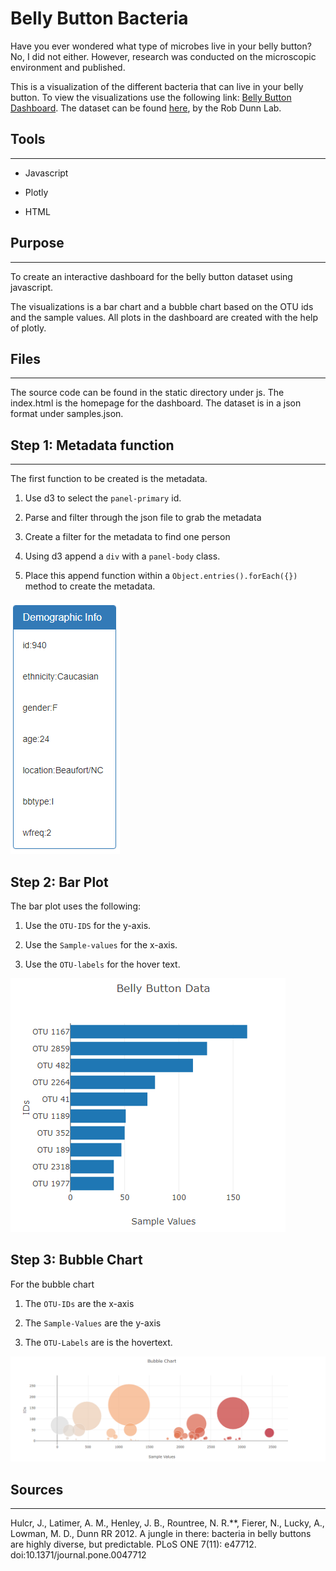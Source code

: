 # Belly Button Bacteria

Have you ever wondered what type of microbes live in your belly button? No, I did not either. However, research was conducted on the microscopic environment and published.

This is a visualization of the different bacteria that can live in your belly button. To view the visualizations use the following link: [Belly Button Dashboard](https://kplam624.github.io/Plot.ly-challenge/). The dataset can be found [here](http://robdunnlab.com/projects/belly-button-biodiversity/), by the Rob Dunn Lab.

## Tools

---

* Javascript

* Plotly

* HTML

## Purpose

---

To create an interactive dashboard for the belly button dataset using javascript.

The visualizations is a bar chart and a bubble chart based on the OTU ids and the sample values. All plots in the dashboard are created with the help of plotly.

## Files

---

The source code can be found in the static directory under js. The index.html is the homepage for the dashboard. The dataset is in a json format under samples.json.

## Step 1: Metadata function

---

The first function to be created is the metadata.

1. Use d3 to select the `panel-primary` id.

2. Parse and filter through the json file to grab the metadata

3. Create a filter for the metadata to find one person

4. Using d3 append a `div` with a `panel-body` class.

5. Place this append function within a `Object.entries().forEach({})` method to create the metadata.

![metadata](Images/metadata.png)

## Step 2: Bar Plot

The bar plot uses the following:

1. Use the `OTU-IDS` for the y-axis.

2. Use the `Sample-values` for the x-axis.

3. Use the `OTU-labels` for the hover text.

![barplot](Images/barchart.png)

## Step 3: Bubble Chart

For the bubble chart

1. The `OTU-IDs` are the x-axis

2. The `Sample-Values` are the y-axis

3. The `OTU-Labels` are is the hovertext.

![bubbleplot](Images/bubblechart.png)

## Sources

---

Hulcr, J., Latimer, A. M., Henley, J. B., Rountree, N. R.**, Fierer, N., Lucky, A., Lowman, M. D., Dunn RR 2012. A jungle in there: bacteria in belly buttons are highly diverse, but predictable. PLoS ONE 7(11): e47712. doi:10.1371/journal.pone.0047712